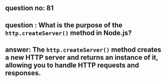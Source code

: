 
      
## question no: 81

## question : What is the purpose of the `http.createServer()` method in Node.js?

## answer: The `http.createServer()` method creates a new HTTP server and returns an instance of it, allowing you to handle HTTP requests and responses.
      